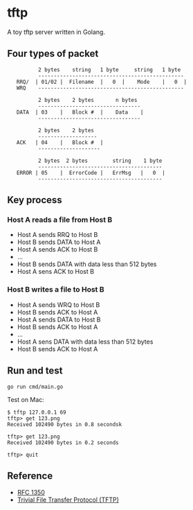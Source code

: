 # tftp

A toy tftp server written in Golang.

## Four types of packet

```
          2 bytes    string   1 byte     string   1 byte
          -----------------------------------------------
   RRQ/  | 01/02 |  Filename  |   0  |    Mode    |   0  |
   WRQ    -----------------------------------------------
   
          2 bytes    2 bytes       n bytes
          ---------------------------------
   DATA  | 03    |   Block #  |    Data    |
          ---------------------------------
          
          2 bytes    2 bytes
          -------------------
   ACK   | 04    |   Block #  |
          --------------------
          
          2 bytes  2 bytes        string    1 byte
          ----------------------------------------
   ERROR | 05    |  ErrorCode |   ErrMsg   |   0  |
          ----------------------------------------
```

## Key process

### Host A reads a file from Host B

- Host A sends RRQ to Host B
- Host B sends DATA to Host A
- Host A sends ACK to Host B
- ...
- Host B sends DATA with data less than 512 bytes
- Host A sens ACK to Host B

### Host B writes a file to Host B

- Host A sends WRQ to Host B
- Host B sends ACK to Host A
- Host A sends DATA to Host B
- Host B sends ACK to Host A
- ...
- Host A sens DATA with data less than 512 bytes
- Host B sends ACK to Host A

## Run and test

```
go run cmd/main.go
```

Test on Mac:

```
$ tftp 127.0.0.1 69
tftp> get 123.png
Received 102490 bytes in 0.8 secondsk

tftp> get 123.png
Received 102490 bytes in 0.2 seconds 

tftp> quit
```

## Reference
- [RFC 1350](https://datatracker.ietf.org/doc/html/rfc1350)
- [Trivial File Transfer Protocol (TFTP)](http://tcpip.marcolavoie.ca/tftp.html)
